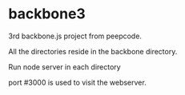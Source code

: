 backbone3
=========

3rd backbone.js project from peepcode.

All the directories reside in the backbone directory.

Run node server in each directory

port #3000 is used to visit the webserver.